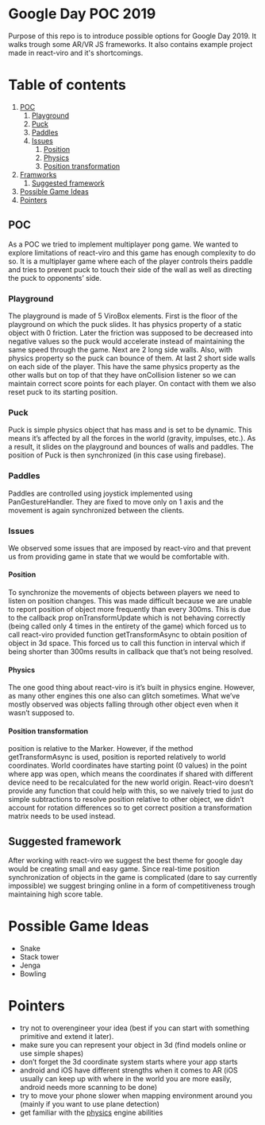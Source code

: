 # Google Day POC 2019

Purpose of this repo is to introduce possible options for Google Day 2019. It walks trough some AR/VR JS frameworks. It also contains example project made in react-viro and it's shortcomings.

# Table of contents

1. [POC](#POC)
   1. [Playground](#Playground)
   2. [Puck](#Puck)
   3. [Paddles](#Paddles)
   4. [Issues](#Issues)
      1. [Position](#Position)
      1. [Physics](#Physics)
      1. [Position transformation](#position-transformation)
2. [Framworks](#Frameworks)
   1. [Suggested framework](#Suggested-framework)
3. [Possible Game Ideas](#Frameworks)
4. [Pointers](#Pointers)

## POC

As a POC we tried to implement multiplayer pong game. We wanted to explore limitations of react-viro and this game has enough complexity to do so.
It is a multiplayer game where each of the player controls theirs paddle and tries to prevent puck to touch their side of the wall as well as directing the puck to opponents’ side.

### Playground

The playground is made of 5 ViroBox elements. First is the floor of the playground on which the puck slides. It has physics property of a static object with 0 friction. Later the friction was supposed to be decreased into negative values so the puck would accelerate instead of maintaining the same speed through the game.
Next are 2 long side walls. Also, with physics property so the puck can bounce of them.
At last 2 short side walls on each side of the player. This have the same physics property as the other walls but on top of that they have onCollision listener so we can maintain correct score points for each player. On contact with them we also reset puck to its starting position.

### Puck

Puck is simple physics object that has mass and is set to be dynamic. This means it’s affected by all the forces in the world (gravity, impulses, etc.). As a result, it slides on the playground and bounces of walls and paddles. The position of Puck is then synchronized (in this case using firebase).

### Paddles

Paddles are controlled using joystick implemented using PanGestureHandler. They are fixed to move only on 1 axis and the movement is again synchronized between the clients.

### Issues

We observed some issues that are imposed by react-viro and that prevent us from providing game in state that we would be comfortable with.

#### Position

To synchronize the movements of objects between players we need to listen on position changes. This was made difficult because we are unable to report position of object more frequently than every 300ms. This is due to the callback prop onTransformUpdate which is not behaving correctly (being called only 4 times in the entirety of the game) which forced us to call react-viro provided function getTransformAsync to obtain position of object in 3d space. This forced us to call this function in interval which if being shorter than 300ms results in callback que that’s not being resolved.

#### Physics

The one good thing about react-viro is it’s built in physics engine. However, as many other engines this one also can glitch sometimes. What we’ve mostly observed was objects falling through other object even when it wasn’t supposed to.

#### Position transformation

position is relative to the Marker. However, if the method getTransformAsync is used, position is reported relatively to world coordinates. World coordinates have starting point (0 values) in the point where app was open, which means the coordinates if shared with different device need to be recalculated for the new world origin. React-viro doesn’t provide any function that could help with this, so we naively tried to just do simple subtractions to resolve position relative to other object, we didn’t account for rotation differences so to get correct position a transformation matrix needs to be used instead.

## Suggested framework

After working with react-viro we suggest the best theme for google day would be creating small and easy game. Since real-time position synchronization of objects in the game is complicated (dare to say currently impossible) we suggest bringing online in a form of competitiveness trough maintaining high score table.

# Possible Game Ideas

- Snake
- Stack tower
- Jenga
- Bowling

# Pointers

- try not to overengineer your idea (best if you can start with something primitive and extend it later).
- make sure you can represent your object in 3d (find models online or use simple shapes)
- don’t forget the 3d coordinate system starts where your app starts
- android and iOS have different strengths when it comes to AR (iOS usually can keep up with where in the world you are more easily, android needs more scanning to be done)
- try to move your phone slower when mapping environment around you (mainly if you want to use plane detection)
- get familiar with the [physics](https://docs.viromedia.com/docs/physics) engine abilities
